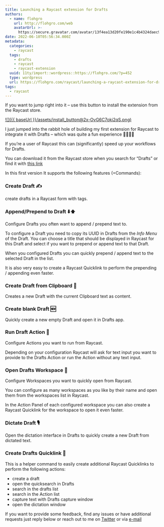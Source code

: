 ```yaml
---
title: Launching a Raycast extension for Drafts
authors:
  - name: flohgro
    url: http://flohgro.com/web
    avatarUrl: >-
      https://secure.gravatar.com/avatar/13f4ea13d20fe190e1c4b4324daec918?s=96&d=mm&r=g
date: 2022-06-10T05:56:34.000Z
metadata:
  categories:
    - raycast
  tags:
    - drafts
    - raycast
    - raycast-extension
  uuid: 11ty/import::wordpress::https://flohgro.com/?p=452
  type: wordpress
  url: https://flohgro.com/raycast/launching-a-raycast-extension-for-drafts/
tags:
  - raycast
---
```

If you want to jump right into it – use this button to install the extension from the Raycast store.

[![]({{ baseUrl }}/assets/install_button@2x-OvG6C7oki2qS.png)](https://www.raycast.com/FlohGro/drafts#install "Install Drafts Raycast Extension")

I just jumped into the rabbit hole of building my first extension for Raycast to integrate it with Drafts – which was quite a fun experience 🙌🏽🙌🏽

If you’re a user of Raycast this can (significantly) speed up your workflows for Drafts.

You can download it from the Raycast store when you search for “Drafts” or find it with [this link](https://www.raycast.com/FlohGro/drafts)

In this first version It supports the following features (=Commands):

### Create Draft ✍️

create drafts in a Raycast form with tags.

### Append/Prepend to Draft ⬇️⬆️

Configure Drafts you often want to append / prepend text to.

To configure a Draft you need to copy its UUID in Drafts from the _Info Menu_ of the Draft. You can choose a title that should be displayed in Raycast for this Draft and select if you want to prepend or append text to that Draft.

When you configured Drafts you can quickly prepend / append text to the selected Draft in the list.

It is also very easy to create a Raycast Quicklink to perform the prepending / appending even faster.

### Create Draft from Clipboard 📄

Creates a new Draft with the current Clipboard text as content.

### Create blank Draft 🆕

Quickly create a new empty Draft and open it in Drafts app.

### Run Draft Action 💨

Configure Actions you want to run from Raycast.

Depending on your configuration Raycast will ask for text input you want to provide to the Drafts Action or run the Action without any text input.

### Open Drafts Workspace 🌌

Configure Workspaces you want to quickly open from Raycast.

You can configure as many workspaces as you like by their name and open them from the workspaces list in Raycast.

In the Action Panel of each configured workspace you can also create a Raycast Quicklink for the workspace to open it even faster.

### Dictate Draft 🎙️

Open the dictation interface in Drafts to quickly create a new Draft from dictated text.

### Create Drafts Quicklink 🔗

This is a helper command to easily create additional Raycast Quicklinks to perform the following actions:

-   create a draft
-   open the quicksearch in Drafts
-   search in the drafts list
-   search in the Action list
-   capture text with Drafts capture window
-   open the dictation window

If you want to provide some feedback, find any issues or have additional requests just reply below or reach out to me on [Twitter](https://twitter.com/FlohGro) or via [e-mail](mailto:hi@flohgro.com)